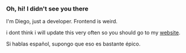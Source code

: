 ### Oh, hi! I didn't see you there

I'm Diego, just a developer. Frontend is weird.

i dont think i will update this very often so you should go to my [website](https://exelen.xyz).


Si hablas español, supongo que eso es bastante épico.
